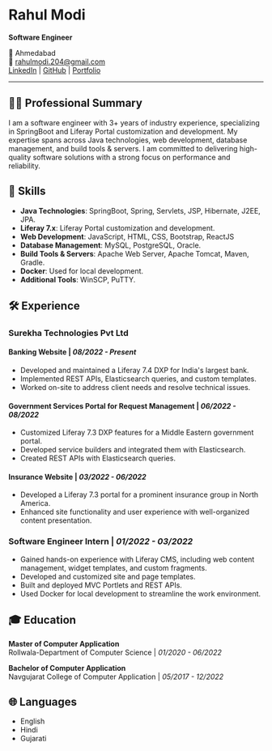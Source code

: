 # Rahul Modi

**Software Engineer**

📍 Ahmedabad  
📧 [rahulmodi.204@gmail.com](mailto:rahulmodi.204@gmail.com)  
[LinkedIn](https://www.linkedin.com/in/rahul-modi-4468rh) | [GitHub](https://github.com/Rahulmodi-4468) | [Portfolio](https://rahulsprotfolio.netlify.app/)

---

## 👨‍💻 Professional Summary

I am a software engineer with 3+ years of industry experience, specializing in SpringBoot and Liferay Portal customization and development. My expertise spans across Java technologies, web development, database management, and build tools & servers. I am committed to delivering high-quality software solutions with a strong focus on performance and reliability.

## 🔧 Skills

- **Java Technologies**: SpringBoot, Spring, Servlets, JSP, Hibernate, J2EE, JPA.
- **Liferay 7.x**: Liferay Portal customization and development.
- **Web Development**: JavaScript, HTML, CSS, Bootstrap, ReactJS
- **Database Management**: MySQL, PostgreSQL, Oracle.
- **Build Tools & Servers**: Apache Web Server, Apache Tomcat, Maven, Gradle.
- **Docker**: Used for local development.
- **Additional Tools**: WinSCP, PuTTY.

## 🛠 Experience

### **Surekha Technologies Pvt Ltd**

#### Banking Website | *08/2022 - Present*
- Developed and maintained a Liferay 7.4 DXP for India's largest bank.
- Implemented REST APIs, Elasticsearch queries, and custom templates.
- Worked on-site to address client needs and resolve technical issues.

#### Government Services Portal for Request Management | *06/2022 - 08/2022*
- Customized Liferay 7.3 DXP features for a Middle Eastern government portal.
- Developed service builders and integrated them with Elasticsearch.
- Created REST APIs with Elasticsearch queries.

#### Insurance Website | *03/2022 - 06/2022*
- Developed a Liferay 7.3 portal for a prominent insurance group in North America.
- Enhanced site functionality and user experience with well-organized content presentation.

### **Software Engineer Intern | *01/2022 - 03/2022***
- Gained hands-on experience with Liferay CMS, including web content management, widget templates, and custom fragments.
- Developed and customized site and page templates.
- Built and deployed MVC Portlets and REST APIs.
- Used Docker for local development to streamline the work environment.

## 🎓 Education

**Master of Computer Application**  
Rollwala-Department of Computer Science | *01/2020 - 06/2022*

**Bachelor of Computer Application**  
Navgujarat College of Computer Application | *05/2017 - 12/2022*

## 🌐 Languages

- English
- Hindi
- Gujarati
